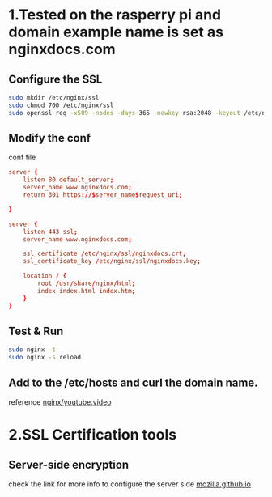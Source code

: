 # 1.Tested on the rasperry pi and domain example name is set as nginxdocs.com

## Configure the SSL

```bash
sudo mkdir /etc/nginx/ssl
sudo chmod 700 /etc/nginx/ssl
sudo openssl req -x509 -nodes -days 365 -newkey rsa:2048 -keyout /etc/nginx/ssl/nginxdocs.key -out /etc/nginx/ssl/nginxdocs.crt
```

## Modify the conf

conf file
```conf
server {
    listen 80 default_server;
    server_name www.nginxdocs.com;
    return 301 https://$server_name$request_uri;

}

server {
    listen 443 ssl;
    server_name www.nginxdocs.com;

    ssl_certificate /etc/nginx/ssl/nginxdocs.crt;
    ssl_certificate_key /etc/nginx/ssl/nginxdocs.key;

    location / {
        root /usr/share/nginx/html;
        index index.html index.htm;
    }
}
```

## Test & Run
```bash
sudo nginx -t
sudo nginx -s reload
```

## Add to the /etc/hosts and curl the domain name.

reference [nginx/youtube.video](https://www.youtube.com/watch?v=X3Pr5VATOyA)

# 2.SSL Certification tools

## Server-side encryption
check the link for more info to configure the server side
[mozilla.github.io](https://wiki.mozilla.org/Security/Server_Side_TLS)

